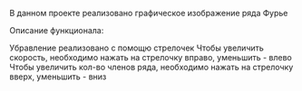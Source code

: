 В данном проекте реализовано графическое изображение ряда Фурье

Описание функционала: 

Убравление реализовано с помощю стрелочек
Чтобы увеличить скорость, необходимо нажать на стрелочку вправо, уменьшить - влево
Чтобы увеличить кол-во членов ряда, необходимо нажать на стрелочку вверх, уменьшить - вниз
